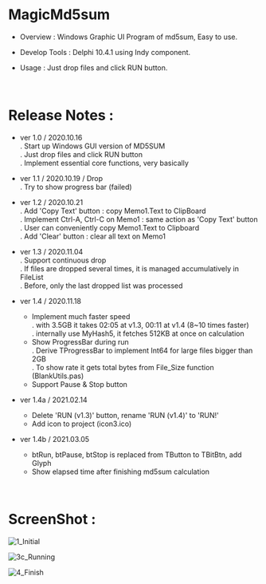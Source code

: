 # MagicMd5sum

- Overview : Windows Graphic UI Program of md5sum, Easy to use.

- Develop Tools : Delphi 10.4.1 using Indy component.

- Usage : Just drop files and click RUN button.

<br/>

# Release Notes :

- ver 1.0 / 2020.10.16 \
  . Start up Windows GUI version of MD5SUM \
  . Just drop files and click RUN button \
  . Implement essential core functions, very basically

- ver 1.1 / 2020.10.19 / Drop \
  . Try to show progress bar (failed)

- ver 1.2 / 2020.10.21 \
  . Add 'Copy Text' button : copy Memo1.Text to ClipBoard \
  . Implement Ctrl-A, Ctrl-C on Memo1 : same action as 'Copy Text' button \
  . User can conveniently copy Memo1.Text to Clipboard \
  . Add 'Clear' button : clear all text on Memo1

- ver 1.3 / 2020.11.04 \
  . Support continuous drop \
  . If files are dropped several times, it is managed accumulatively in FileList \
  . Before, only the last dropped list was processed

- ver 1.4 / 2020.11.18
  - Implement much faster speed \
    . with 3.5GB it takes 02:05 at v1.3, 00:11 at v1.4 (8~10 times faster) \
	. internally use MyHash5, it fetches 512KB at once on calculation
  - Show ProgressBar during run \
    . Derive TProgressBar to implement Int64 for large files bigger than 2GB \
    . To show rate it gets total bytes from File_Size function (BlankUtils.pas)
  - Support Pause & Stop button

- ver 1.4a / 2021.02.14
  - Delete 'RUN (v1.3)' button, rename 'RUN (v1.4)' to 'RUN!'
  - Add icon to project (icon3.ico)

- ver 1.4b / 2021.03.05
  - btRun, btPause, btStop is replaced from TButton to TBitBtn, add Glyph
  - Show elapsed time after finishing md5sum calculation


<br/>

# ScreenShot :

![1_Initial](https://user-images.githubusercontent.com/26485313/110225170-05ef8480-7f26-11eb-9020-1aa2329815c7.png)

![3c_Running](https://user-images.githubusercontent.com/26485313/110225171-08ea7500-7f26-11eb-9156-ce7f892f88b4.png)

![4_Finish](https://user-images.githubusercontent.com/26485313/110225172-0ab43880-7f26-11eb-9e8e-3c95a54e8b1b.png)

<br/><br/>
